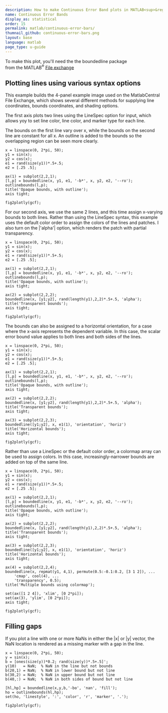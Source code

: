 ```yaml
---
description: How to make Continuous Error Band plots in MATLAB<sup>&reg;</sup> with Plotly.
name: Continuous Error Bands
display_as: statistical
order: 15
permalink: matlab/continuous-error-bars/
thumnail_github: continuous-error-bars.png
layout: base
language: matlab
page_type: u-guide
---
```


To make this plot, you'll need the the boundedline package<br>
from the MATLAB<sup>&reg;</sup> <a href="https://uk.mathworks.com/matlabcentral/fileexchange/27485-boundedline-m">File exchange</a>

## Plotting lines using various syntax options

This example builds the 4-panel example image used on the MatlabCentral File Exchange, which shows several different methods for supplying line coordinates, bounds coordinates, and shading options.

The first axis plots two lines using the LineSpec option for input, which allows yoy to set line color, line color, and marker type for each line.

The bounds on the first line vary over x, while the bounds on the second line are constant for all x. An outline is added to the bounds so the overlapping region can be seen more clearly. 


```{matlab}
x = linspace(0, 2*pi, 50);
y1 = sin(x);
y2 = cos(x);
e1 = rand(size(y1))*.5+.5;
e2 = [.25 .5];

ax(1) = subplot(2,2,1);
[l,p] = boundedline(x, y1, e1, '-b*', x, y2, e2, '--ro');
outlinebounds(l,p);
title('Opaque bounds, with outline');
axis tight;

fig2plotly(gcf);
```


For our second axis, we use the same 2 lines, and this time assign x-varying bounds to both lines.  Rather than using the LineSpec syntax, this  example uses the default color order to assign the colors of the lines and patches.  I also turn on the |'alpha'| option, which renders the patch with partial transparency.


```{matlab}
x = linspace(0, 2*pi, 50);
y1 = sin(x);
y2 = cos(x);
e1 = rand(size(y1))*.5+.5;
e2 = [.25 .5];

ax(1) = subplot(2,2,1);
[l,p] = boundedline(x, y1, e1, '-b*', x, y2, e2, '--ro');
outlinebounds(l,p);
title('Opaque bounds, with outline');
axis tight;

ax(2) = subplot(2,2,2);
boundedline(x, [y1;y2], rand(length(y1),2,2)*.5+.5, 'alpha');
title('Transparent bounds');
axis tight;

fig2plotly(gcf);
```

The bounds can also be assigned to a horizontal orientation, for a case where the x-axis represents the dependent variable.  In this case, the scalar error bound value applies to both lines and both sides of the lines.

```{matlab}
x = linspace(0, 2*pi, 50);
y1 = sin(x);
y2 = cos(x);
e1 = rand(size(y1))*.5+.5;
e2 = [.25 .5];

ax(1) = subplot(2,2,1);
[l,p] = boundedline(x, y1, e1, '-b*', x, y2, e2, '--ro');
outlinebounds(l,p);
title('Opaque bounds, with outline');
axis tight;

ax(2) = subplot(2,2,2);
boundedline(x, [y1;y2], rand(length(y1),2,2)*.5+.5, 'alpha');
title('Transparent bounds');
axis tight;

ax(3) = subplot(2,2,3);
boundedline([y1;y2], x, e1(1), 'orientation', 'horiz')
title('Horizontal bounds');
axis tight;

fig2plotly(gcf);
```

Rather than use a LineSpec or the default color order, a colormap array can be used to assign colors.  In this case, increasingly-narrower bounds are added on top of the same line.


```{matlab}
x = linspace(0, 2*pi, 50);
y1 = sin(x);
y2 = cos(x);
e1 = rand(size(y1))*.5+.5;
e2 = [.25 .5];

ax(1) = subplot(2,2,1);
[l,p] = boundedline(x, y1, e1, '-b*', x, y2, e2, '--ro');
outlinebounds(l,p);
title('Opaque bounds, with outline');
axis tight;

ax(2) = subplot(2,2,2);
boundedline(x, [y1;y2], rand(length(y1),2,2)*.5+.5, 'alpha');
title('Transparent bounds');
axis tight;

ax(3) = subplot(2,2,3);
boundedline([y1;y2], x, e1(1), 'orientation', 'horiz')
title('Horizontal bounds');
axis tight;

ax(4) = subplot(2,2,4);
boundedline(x, repmat(y1, 4,1), permute(0.5:-0.1:0.2, [3 1 2]), ...
    'cmap', cool(4), ...
    'transparency', 0.5);
title('Multiple bounds using colormap');

set(ax([1 2 4]), 'xlim', [0 2*pi]);
set(ax(3), 'ylim', [0 2*pi]);
axis tight;

fig2plotly(gcf);
```

<!--------------------- EXAMPLE BREAK ------------------------->

## Filling gaps

If you plot a line with one or more NaNs in either the |x| or |y| vector, the NaN location is rendered as a missing marker with a gap in the line.

```{matlab}
x = linspace(0, 2*pi, 50);
y = sin(x);
b = [ones(size(y))*0.2; rand(size(y))*.5+.5]';
y(10)   = NaN;  % NaN in the line but not bounds
b(20,1) = NaN;  % NaN in lower bound but not line
b(30,2) = NaN;  % NaN in upper bound but not line
b(40,:) = NaN;  % NaN in both sides of bound but not line

[hl,hp] = boundedline(x,y,b,'-bo', 'nan', 'fill');
ho = outlinebounds(hl,hp);
set(ho, 'linestyle', ':', 'color', 'r', 'marker', '.');

fig2plotly(gcf);
```

<!--------------------- EXAMPLE BREAK ------------------------->
